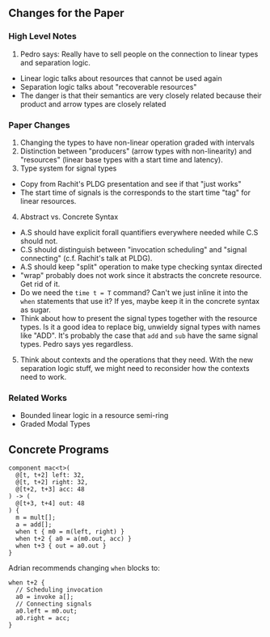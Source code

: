 ## Changes for the Paper

### High Level Notes

1. Pedro says: Really have to sell people on the connection to linear types and separation logic.
  - Linear logic talks about resources that cannot be used again
  - Separation logic talks about "recoverable resources"
  - The danger is that their semantics are very closely related because their product and arrow types are closely related

### Paper Changes
1. Changing the types to have non-linear operation graded with intervals
2. Distinction between "producers" (arrow types with non-linearity) and "resources" (linear base types with a start time and latency).
3. Type system for signal types
  - Copy from Rachit's PLDG presentation and see if that "just works"
  - The start time of signals is the corresponds to the start time "tag" for linear resources.
4. Abstract vs. Concrete Syntax
  - A.S should have explicit forall quantifiers everywhere needed while C.S should not.
  - C.S should distinguish between "invocation scheduling" and "signal connecting" (c.f. Rachit's talk at PLDG).
  - A.S should keep "split" operation to make type checking syntax directed
  - "wrap" probably does not work since it abstracts the concrete resource. Get rid of it.
  - Do we need the `time t = T` command? Can't we just inline it into the `when` statements that use it? If yes, maybe keep it in the concrete syntax as sugar.
  - Think about how to present the signal types together with the resource types. Is it a good idea to replace big, unwieldy signal types with names like "ADD". It's probably the case that `add` and `sub` have the same signal types. Pedro says yes regardless.
5. Think about contexts and the operations that they need. With the new separation logic stuff, we might need to reconsider how the contexts need to work.



### Related Works
- Bounded linear logic in a resource semi-ring
- Graded Modal Types

## Concrete Programs

```
component mac<t>(
  @[t, t+2] left: 32,
  @[t, t+2] right: 32,
  @[t+2, t+3] acc: 48
) -> (
  @[t+3, t+4] out: 48
) {
  m = mult[];
  a = add[];
  when t { m0 = m(left, right) }
  when t+2 { a0 = a(m0.out, acc) }
  when t+3 { out = a0.out }
}
```

Adrian recommends changing `when` blocks to:

```
when t+2 {
  // Scheduling invocation
  a0 = invoke a[];
  // Connecting signals
  a0.left = m0.out;
  a0.right = acc;
}
```
